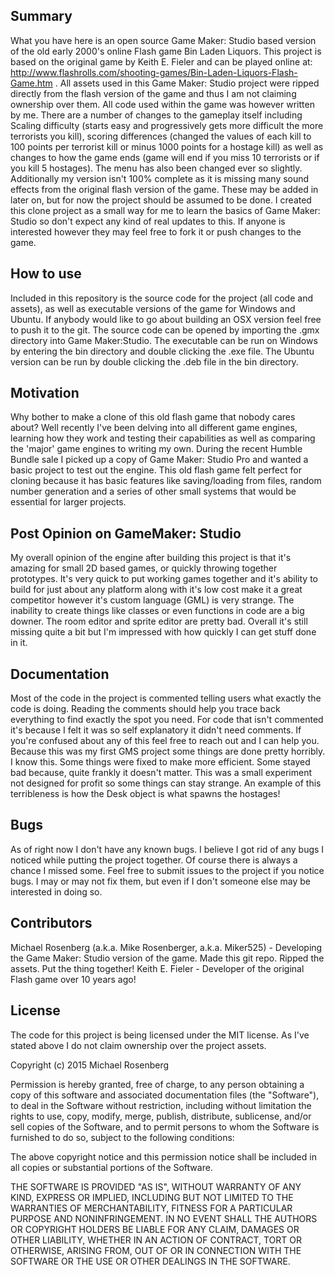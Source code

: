 ## Summary

What you have here is an open source Game Maker: Studio based version of the old early 2000's online Flash game Bin Laden Liquors. This project is based on the original game by Keith E. Fieler and can be played online at: http://www.flashrolls.com/shooting-games/Bin-Laden-Liquors-Flash-Game.htm . All assets used in this Game Maker: Studio project were ripped directly from the flash version of the game and thus I am not claiming ownership over them. All code used within the game was however written by me. There are a number of changes to the gameplay itself including Scaling difficulty (starts easy and progressively gets more difficult the more terrorists you kill), scoring differences (changed the values of each kill to 100 points per terrorist kill or minus 1000 points for a hostage kill) as well as changes to how the game ends (game will end if you miss 10 terrorists or if you kill 5 hostages). The menu has also been changed ever so slightly. Additionally my version isn't 100% complete as it is missing many sound effects from the original flash version of the game. These may be added in later on, but for now the project should be assumed to be done. I created this clone project as a small way for me to learn the basics of Game Maker: Studio so don't expect any kind of real updates to this. If anyone is interested however they may feel free to fork it or push changes to the game.

## How to use

Included in this repository is the source code for the project (all code and assets), as well as executable versions of the game for Windows and Ubuntu. If anybody would like to go about building an OSX version feel free to push it to the git. The source code can be opened by importing the .gmx directory into Game Maker:Studio. The executable can be run on Windows by entering the bin directory and double clicking the .exe file. The Ubuntu version can be run by double clicking the .deb file in the bin directory.

## Motivation

Why bother to make a clone of this old flash game that nobody cares about? Well recently I've been delving into all different game engines, learning how they work and testing their capabilities as well as comparing the 'major' game engines to writing my own. During the recent Humble Bundle sale I picked up a copy of Game Maker: Studio Pro and wanted a basic project to test out the engine. This old flash game felt perfect for cloning because it has basic features like saving/loading from files, random number generation and a series of other small systems that would be essential for larger projects. 

## Post Opinion on GameMaker: Studio

My overall opinion of the engine after building this project is that it's amazing for small 2D based games, or quickly throwing together prototypes. It's very quick to put working games together and it's ability to build for just about any platform along with it's low cost make it a great competitor however  it's custom language (GML) is very strange. The inability to create things like classes or even functions in code are a big downer. The room editor and sprite editor are pretty bad. Overall it's still missing quite a bit but I'm impressed with how quickly I can get stuff done in it.

## Documentation

Most of the code in the project is commented telling users what exactly the code is doing. Reading the comments should help you trace back everything to find exactly the spot you need. For code that isn't commented it's because I felt it was so self explanatory it didn't need comments. If you're confused about any of this feel free to reach out and I can help you. Because this was my first GMS project some things are done pretty horribly. I know this. Some things were fixed to make more efficient. Some stayed bad because, quite frankly it doesn't matter. This was a small experiment not designed for profit so some things can stay strange. An example of this terribleness is how the Desk object is what spawns the hostages!

## Bugs

As of right now I don't have any known bugs. I believe I got rid of any bugs I noticed while putting the project together. Of course there is always a chance I missed some. Feel free to submit issues to the project if you notice bugs. I may or may not fix them, but even if I don't someone else may be interested in doing so.

## Contributors

Michael Rosenberg (a.k.a. Mike Rosenberger, a.k.a. Miker525) - Developing the Game Maker: Studio version of the game. Made this git repo. Ripped the assets. Put the thing together!
Keith E. Fieler - Developer of the original Flash game over 10 years ago! 

## License
The code for this project is being licensed under the MIT license. As I've stated above I do not claim ownership over the project assets.

Copyright (c) 2015 Michael Rosenberg

Permission is hereby granted, free of charge, to any person obtaining a copy
of this software and associated documentation files (the "Software"), to deal
in the Software without restriction, including without limitation the rights
to use, copy, modify, merge, publish, distribute, sublicense, and/or sell
copies of the Software, and to permit persons to whom the Software is
furnished to do so, subject to the following conditions:

The above copyright notice and this permission notice shall be included in
all copies or substantial portions of the Software.

THE SOFTWARE IS PROVIDED "AS IS", WITHOUT WARRANTY OF ANY KIND, EXPRESS OR
IMPLIED, INCLUDING BUT NOT LIMITED TO THE WARRANTIES OF MERCHANTABILITY,
FITNESS FOR A PARTICULAR PURPOSE AND NONINFRINGEMENT.  IN NO EVENT SHALL THE
AUTHORS OR COPYRIGHT HOLDERS BE LIABLE FOR ANY CLAIM, DAMAGES OR OTHER
LIABILITY, WHETHER IN AN ACTION OF CONTRACT, TORT OR OTHERWISE, ARISING FROM,
OUT OF OR IN CONNECTION WITH THE SOFTWARE OR THE USE OR OTHER DEALINGS IN
THE SOFTWARE.